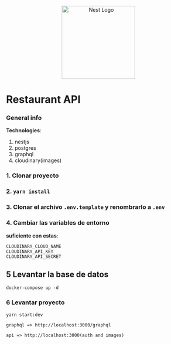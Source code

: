 <p align="center">
  <a href="http://nestjs.com/" target="blank"><img src="https://nestjs.com/img/logo-small.svg" width="200" alt="Nest Logo" /></a>
</p>

# Restaurant API

### General info

<strong>Technologies</strong>:

<ol>
  <li>nestjs</li>
  <li>postgres</li>
  <li>graphql</li>
  <li>cloudinary(images)</li>
</ol>

### 1. Clonar proyecto

### 2. `yarn install`

### 3. Clonar el archivo `.env.template` y renombrarlo a `.env`

### 4. Cambiar las variables de entorno

<strong>suficiente con estas</strong>:

```env
CLOUDINARY_CLOUD_NAME
CLOUDINARY_API_KEY
CLOUDINARY_API_SECRET
```

## 5 Levantar la base de datos

```
docker-compose up -d
```

### 6 Levantar proyecto

```
yarn start:dev
```

```
graphql => http://localhost:3000/graphql

api => http://localhost:3000(auth and images)
```
